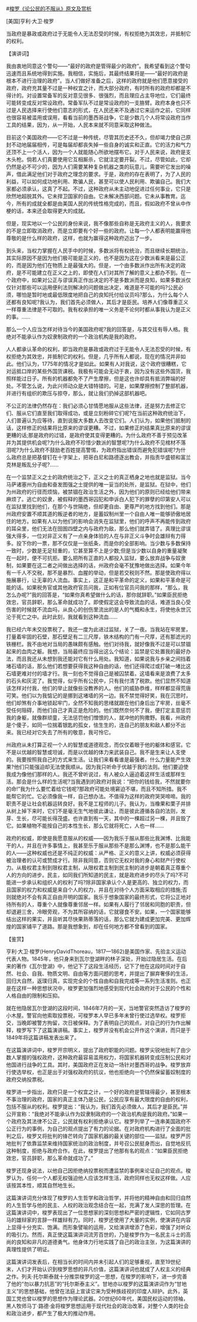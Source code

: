 #[梭罗《论公民的不服从》原文及赏析](https://www.vrrw.net/wx/14602.html)

[美国]亨利·大卫·梭罗

当政府是暴政或政府过于无能令人无法忍受的时候，有权拒绝为其效忠，并抵制它的权利。

【演讲词】

我由衷地同意这个警句——“最好的政府是管得最少的政府”。我希望看到这个警句迅速而且系统地得到实施。我相信，实施后，其最终结果将是——“最好的政府是根本不进行治理的政府”。当人们做好准备之后，这样的政府就是他们愿意接受的政府，政府充其量不过是一种权宜之计，而大部分政府，有时所有的政府却都是不得计的。对设置常备军的反对意见很多、很强烈，而且理应占主导地位，它们最终可能转变成反对常设政府。常备军队不过是常设政府的一支胳臂。政府本身也只不过是人民选择来行使他们意志的形式，在人民还来不及通过它来运作之前，它同样也很容易被滥用或误用，看看当前的墨西哥战争，它是少数几个人将常设政府当作工具的结果，因为，从一开始，人民本来就不同意采取这种做法。

目前这个美国政府——它不过是一种传统，尽管其历史还不久，但却竭力使自己原封不动地届届相传，可是每届却都丧失掉一些自身的诚实和正直。它的活力和气力还顶不上一个活人，因为一个人就能随心所欲地摆布它。对于人民来说，政府是支木头枪。倘若人们真要使用它互相厮杀，它就注定要开裂。不过，尽管如此，它却仍然是必不可少的，因为人们需要某种复杂机器之类的玩意儿，需要听它发出的噪声，借此满足他们对于政府之理念的要求。于是，政府的存在表明了，为了人民的利益，可以如何成功地利用、欺骗人民，甚至可以使人民利用、欺骗自己。我们大家都必须承认，这真了不起。不过，这种政府从未主动地促进过任何事业，它只是欣然地超脱其外。它未捍卫国家的自由。它未解决西部问题。它未从事教育。迄今，所有的成就全都是由美国人民的传统性格完成的，而且，假如政府不曾从中作梗的话，本来还会取得更大的成就。

但是，现实地以一个公民的身份来说，我不像那些自称是无政府主义的人，我要求的不是立即取消政府，而是立即要有个好一些的政府。让每一个人都表明能赢得他尊敬的是什么样的政府，这样，也就为赢得这种政府迈出了一步。

到头来，当权力掌握在人民手中的时候，多数派将有权统治，而且继续长期统治，其实际原因不是因为他们极可能是正义的，也不是因为这在少数派看来是最公正的，而是因为他们在物质上是最强大的。但是，一个由多数派作出所有决定的政府，是不可能建立在正义之上的，即使在人们对其所了解的意义上都办不到。在一个政府中，如果对公正与谬误真正作出决定的不是多数派而是良知，如果多数派仅仅针对那些可以运用便利法则解决的问题做出决定，难道是不可能的吗?公民必须，哪怕是暂时地或最低限度地把自己的良知托付给议员吗?那么，为什么每个人还都有良知呢?我认为，我们首先必须做人，其后才是臣民。培养人们像尊重正义一样尊重法律是不可取的。我有权承担的唯一义务是不论何时都从事我认为是正义的事。……

那么一个人应当怎样对待当今的美国政府呢?我的回答是，与其交往有辱人格。我绝对不能承认作为奴隶制政府的一个政治机构是我的政府。



人人都承认革命的权利，即当政府是暴政或政府过于无能令人无法忍受的时候，有权拒绝为其效忠，并抵制它的权利。但是，几乎所有人都说，现在的情况并非如此。他们认为，1775年的情况才是如此。如果有人对我说，这个政府很糟糕，它对运抵口岸的某些外国货课税。我极有可能会无动于衷，因为没有这些外国货，我照样能过日子。所有的机器都免不了产生摩擦，但是这也许却具有抵消弊端的好处。不管怎么说，为此兴师动众是大错特错的。可是，如果摩擦控制了整部机器，并进行有组织的欺压与掠夺，那么，就让我们扔掉这部机器吧。

不公正的法律仍然存在：我们必须心甘情愿地服从这些法律，还是努力去修正它们、服从它们直至我们取得成功，或是立刻粉碎它们呢?在当前这种政府统治下，人们普遍认为应等待，直到说服大多数人去改变它们。人们认为，如果他们抵制的话，这样修正的结果将比原来的谬误更糟。不过，如果修正的结果真比原来的谬误更糟的话;那是政府的过错，是政府使其变得更糟的。为什么政府不善于预见改革并为其提供机会呢?为什么政府不珍惜少数派的智慧呢?为什么政府不见棺材不落泪呢?为什么政府不鼓励老百姓提高警惕，为政府指出错误而避免犯错误呢?为什么政府总是把基督钉在十字架上，把哥白尼和路德逐出教会，并指责华盛顿和富兰克林是叛乱分子呢?……

在一个监禁正义之士的政府统治之下，正义之士的真正栖身之地也就是监狱。当今马萨诸塞州为自由和奋发图强之士提供的唯一妥当的处所，是监狱。在狱中，他们为州政府的行径而烦恼，被禁锢在政治生活之外，因为他们的原则已经给他们带来麻烦了。逃亡的奴隶，被假释的墨西哥囚犯和申诉白人犯下的罪孽的印第安人可以在监狱里找到他们，在那个与世隔绝，但却更自由、更尊严的地方找到他们。那是州政府安置不顺其道的叛逆者的地方，是蓄奴制州里一个自由人唯一能够骄傲地居住的地方。如果有人以为他们的影响会消失在监狱里，他们的呼声不再能传到政府的耳朵里，他们无法在囹圄四壁之内与政府为敌，那么他们就弄错了。真理比谬误强大得多，一位对非正义有了一点亲身体验的人在与非正义斗争时会雄辩有力得多。投下你的一票，那不仅仅是一张纸条，而是你的全部影响。当少数与多数保持一致时，少数是无足轻重的，它甚至算不上是少数;但是当少数以自身的重量凝聚在一起时，便不可抗拒。要么把所有正直的人都投入监狱，要么放弃战争与奴隶制，如果要在这二者之间做出选择的话，州政府会毫不犹豫地做出选择。如果今年有一千人不交税，那不是暴烈、血腥的举动，但是若交税则不然。那是使政府得以施展暴行，让无辜的人流血。事实上，这正是和平革命的定义，如果和平革命是可能的话。如果税务官或其他政府官员问我，正如有位官员问我的那样，“那么，我怎么办呢?”我的回答是，“如果你真希望做什么的话，那你就辞职。”如果臣民拒绝效忠，官员辞职，那么革命就成功了。即使假定这会导致流血的话，难道当良心受伤害的时候就不流血吗，从良心的创伤里流出的是人的气概和永生，将使他永世沉沦于死亡之中。此时此刻，我就看到这种流血……

我已经六年未交投票税了。我还一度为此进过监狱，关了一夜。当我站在牢房里，打量着牢固的石壁，那石壁足有二三尺厚，铁木结构的门有一尺厚，还有那滤光的铁栅栏。我不由地对当局的愚昧颇有感触。他们对待我，就好像我不过是可以禁锢起来的血肉之躯。我想，当局最终应当得出这么个结论：监禁是它处置我的最好办法，而且我还从未想到我还能对它有什么用处。我知道，如果说我与乡亲之间挡着堵石墙的话，那么他们若想要获得我这种自由的话，他们还得爬过或打破一堵比这石墙更难对付的墙才行。我一刻也不觉得自己是被囚禁着。这墙看来是浪费了太多的石头和灰泥了。我觉得，似乎所有公民中，只有我付清了税款。他们显然不知道该怎样对付我，他们的举止就像些没教养的人。他们的威胁恭维，样样都显得荒唐可笑。他们以为我惦记的是挪到这堵墙的另一边。我不禁觉得好笑，我在沉思时，他们却煞有介事地锁起牢门，全然不知我的思绪就跟在他们身后出了牢房，丝毫不受任何阻碍，而他们自己才真正是危险的。他们既然奈何不了我，便打定主意惩罚我的身躯，就像群顽童，无法惩罚他们憎恨的人，就冲他的狗撒野。我看，州政府是个傻子，如同一位揣着银匙的孤女，怯生生的，连自己的朋友和敌人都分不出来。我已经对它失去了所有的敬意，我可怜它。

州政府从未打算正视一个人的智慧或道德观念，而仅仅着眼于他的躯体和感官。它不是以优越的智慧或坦诚，而是以优越的体力来武装自己。我不是生来让人支使的。我要按照我自己的方式来生活。让我们来看看谁是最强者。什么力量能产生效果?他们只能强迫却无法使我顺从。因为我只听命于优越于我的法则。他们要迫使我成为像他们那样的人。我还不曾听说过，有人被众人逼迫着这样生活或那样生活。那会是什么样的生活呢?当我遇到的政府对我说：“把你的钱给我，不然就要你的命!”我为什么要忙着给它钱呢?那政府可能处境窘迫不堪，而且不知所措。我不能帮它的忙。它必须像我一样，自己想办法。不值得为这样的政府哭哭啼啼。我的职责不是让社会机器运转良好。我不是工程师的儿子。我认为，当橡果和栗子并排从树上掉下来时，它们不是毫无生气地彼此谦让，而是彼此遵循各自的法则，发芽、生长，尽可能长得茂盛。也许直到有一天，其中的一棵超过另一棵，并且毁了它。如果植物不能按自己的本性生长，那么它就将死亡，人也一样……

政府的权威，即使是我愿意服从的权威——因为我乐于服从那些比我渊博、比我能干的人，并且在许多事情上，我甚至乐于服从那些不是那么渊博，也不是那么能干的人——这种权威也还是不纯正的权威：从严格、正义的意义上讲，权威必须获得被治理者的认可或赞成才行。除非我同意，否则它无权对我的身心和财产行使权力。从极权君主制到限权君主制，从限权君主制到民主制的进步是朝着真正尊重个人的方向的进步。民主，如同我们所知道的民主，就是政府进步的尽头了吗?不可能进一步承认和组织人的权利了吗?除非国家承认个人是更高的、独立的权力，而且国家的权力和权威是来自个人的权力，并且在对待个人方面采取相应的措施;否则就绝对不会有真正自由开明的国家。我乐于想象国家的最终形式，它将公正地对待所有的人，尊重个人就像尊重邻居一样。如果有人履行了邻居和同胞的职责，但却退避三舍，冷眼旁观，不为其所容纳的话，它就寝食不安。如果，一个国家能够结出这样的果实，并且听其尽快果熟蒂落的话，那么它就为建成更加完美、更加辉煌的国家铺平了道路。那是我想象到，却在任何地方都不曾看到的国家。

【鉴赏】

亨利·大卫·梭罗(HenryDavidThoreau，1817—1862)是美国作家、先验主义运动代表人物。1845年，他只身来到瓦尔登湖畔的林子深处，开始过隐居生活。在后来的著作《瓦尔登湖》中，他记下了这段生活经历，记下了他在这段时间对于自然、社会、自我、物质文明、自由等方面问题的思考，并提出了摒弃奢侈的生活，回归大自然，返璞归真，实现完全的个性自由和自我完成等一系列生活准则。也正是在这样一种思想状况中，梭罗更加强烈地感受到现代社会政府对于公民的个性和人格自由的限制和压抑。

就在他隐居瓦尔登湖的这段时间，1846年7月的一天，当地警官突然造访了梭罗的小木屋。警官向他索取投票税，可梭罗本人早已多年未曾行使过选举权。梭罗拒交，当晚即被警方拘留，次日被保释。为了表明自己的观点，对自己的行为作出解释，梭罗写下了这篇演讲稿。事实上，梭罗并没有机会公开作这个演讲，而只是于1849年将这篇讲稿发表出来了。

在这篇演讲词中，梭罗开宗明义，提出了政府职能的问题。梭罗尖锐地批判了由少数人掌握的强权政府，这种政府最容易滥用权力，将国家机器转变成压制公民和对他国进行战争的工具。其时，美国政府正在发动一场针对墨西哥的战争。梭罗放弃行使选举权，也正是出于对强权政府的抗议，他也拒绝向一个仍然保留蓄奴制度的政府交纳投票税。

梭罗进一步指出，政府只是一个权宜之计，一个好的政府是管辖得最少，甚至根本不事治理的政府，国家的真正主体乃是公民，公民应享有最大限度的自由的权利，包括不服从的权利。梭罗提出：“我认为，我们首先必须做人，其后才是臣民。”并公开宣称：“我绝对不能承认作为奴隶制政府的一个政治机构是我的政府。”如果一个政府及其法律不公正，公民就有权利拒绝承认它。梭罗列举了一连串美国政府不公正行为的事例，为自己的观点提出了有力的论据。在对政府机构进行了全面的批判之后，梭罗又将批判的锋芒转向了国家机器的最关键的部位——监狱。梭罗严厉地批判了依靠监禁来维持国家统治的政治制度，并号召公民挺身而出，自觉地反抗这种制度，拒绝与政府合作。在此，梭罗提出了他那有名的观点：“如果臣民拒绝效忠，官员辞职，那么革命就成功了。”

梭罗还现身说法，以他自己因拒绝纳投票税而遭监禁的事例来论证自己的观点。梭罗认为，任何一个人都无权强迫他人应该怎样生活，政府同样也无权这样做。人应该按其本性，顺其自然地生长。

这篇演讲词充分体现了梭罗的人生哲学和政治哲学，并将他的精神自由和回归自然的人生哲学与他的民主、人权的政治观念结合在一起，充满了发人深思的哲理。在这篇演讲词中，梭罗表现出了一位思想家的深刻思想和严密的逻辑性，它如同古罗马的雄辩家的言辞一样雄辩有力。同时，梭罗还使用了大量的实例，使演讲在内容上显得十分充实、饱满。而形象譬喻的运用，又给演讲增添了色彩，增强了对听众的吸引力。然而，真正使这篇演讲词流芳百世的，乃是梭罗作为一名民主斗士的高尚的良知和非凡的道德勇气。他身体力行地实践了自己的政治主张，为这篇演讲的真理性提供了明证。

这篇演讲词发表后，在相当长的时间内并未引起人们的足够重视，直至19世纪末，人们才开始认识到梭罗思想的非凡价值，这篇演讲词也就成了人权主义的经典之作。列夫·托尔斯泰就十分推崇梭罗的这一思想，在梭罗的影响下，进一步完善了他的“勿以暴力抗恶”的“托尔斯泰主义”。甘地亦以梭罗的这篇演讲词作为“甘地主义”的思想基础，他曾在法庭上宣读它来为受种族歧视的印度人辩护。此外，英国工党也曾以梭罗的思想作为理论武器。20世纪60年代，美国民权运动的领袖，黑人牧师马丁·路德·金将梭罗思想运用于现代社会的政治改革，对整个人类的社会和政治进步，都产生了极大的推动作用。

